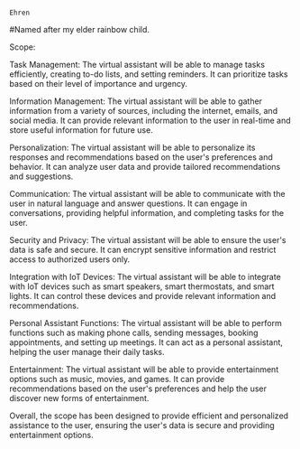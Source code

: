 																					Ehren

#Named after my elder rainbow child. 

Scope:

Task Management: The virtual assistant will be able to manage tasks efficiently, creating to-do lists, and setting reminders. It can prioritize tasks based on their level of importance and urgency.

Information Management: The virtual assistant will be able to gather information from a variety of sources, including the internet, emails, and social media. It can provide relevant information to the user in real-time and store useful information for future use.

Personalization: The virtual assistant will be able to personalize its responses and recommendations based on the user's preferences and behavior. It can analyze user data and provide tailored recommendations and suggestions.

Communication: The virtual assistant will be able to communicate with the user in natural language and answer questions. It can engage in conversations, providing helpful information, and completing tasks for the user.

Security and Privacy: The virtual assistant will be able to ensure the user's data is safe and secure. It can encrypt sensitive information and restrict access to authorized users only.

Integration with IoT Devices: The virtual assistant will be able to integrate with IoT devices such as smart speakers, smart thermostats, and smart lights. It can control these devices and provide relevant information and recommendations.

Personal Assistant Functions: The virtual assistant will be able to perform functions such as making phone calls, sending messages, booking appointments, and setting up meetings. It can act as a personal assistant, helping the user manage their daily tasks.

Entertainment: The virtual assistant will be able to provide entertainment options such as music, movies, and games. It can provide recommendations based on the user's preferences and help the user discover new forms of entertainment.

Overall, the scope has been designed to provide efficient and personalized assistance to the user, ensuring the user's data is secure and providing entertainment options.
